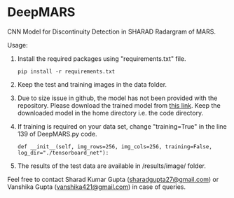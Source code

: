 # DeepMARS
CNN Model for Discontinuity Detection in SHARAD Radargram of MARS.

Usage:
1. Install the required packages using "requirements.txt" file.

	`pip install -r requirements.txt`

2. Keep the test and training images in the data folder.

3. Due to size issue in github, the model has not been provided with the repository. Please download the trained model from [this link](https://cloud.iitmandi.ac.in/f/be50f650fa/?raw=1). Keep the downloaded model in the home directory i.e. the code directory.
	
4. If training is required on your data set, change "training=True" in the line 139 of DeepMARS.py code.
	
	`def __init__(self, img_rows=256, img_cols=256, training=False, log_dir="./tensorboard_net"):`

5. The results of the test data are available in /results/image/ folder.

Feel free to contact Sharad Kumar Gupta (sharadgupta27@gmail.com) or Vanshika Gupta (vanshika421@gmail.com) in case of queries.

